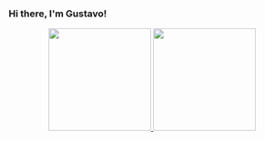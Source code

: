 ### Hi there, I'm Gustavo!

<div align="center">
  <a href="https://github.com/seiixasgustavo">
  <img height="180em" src="https://github-readme-stats.vercel.app/api?username=seiixasgustavo&show_icons=true&include_all_commits=true&count_private=true&theme=tokyonight"/>
  <img height="180em" src="https://github-readme-stats.vercel.app/api/top-langs/?username=seiixasgustavo&layout=compact&langs_count=7&theme=tokyonight"/>
</div>
